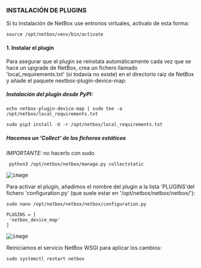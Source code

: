 ### INSTALACIÓN DE PLUGINS

Si tu instalación de NetBox use entronos virtuales, actívalo de esta forma:

```shell
source /opt/netbox/venv/bin/activate
```

#### 1. Instalar el plugin

Para asegurar que el plugin se reinstala automáticamente cada vez que se hace un upgrade de NetBox, crea un fichero llamado 'local_requirements.txt' (si todavía no existe) en el directorio raiz de NetBox y añade el paquete nextbox-plugin-device-map:

##### Instalación del plugin desde PyPI:

```shell
echo netbox-plugin-device-map | sudo tee -a /opt/netbox/local_requirements.txt
```

```shell
sudo pip3 install -U -r /opt/netbox/local_requirements.txt
```

##### Hacemos un 'Collect' de los ficheros estáticos

*IMPORTANTE:* no hacerlo con sudo

```shell
 python3 /opt/netbox/netbox/manage.py collectstatic
```

<kbd>![image](https://github.com/informaticaeloy/Manuales-And-HowTo/assets/20743678/0f096327-d2cb-4511-a3da-111c15d5402f)</kbd>

Para activar el plugin, añadimos el nombre del plugin a la lista 'PLUGINS'del fichero 'configuration.py' (que suele estar en '/opt/netbox/netbox/netbox/'):

```shell
sudo nano /opt/netbox/netbox/netbox/configuration.py
```

```shell
PLUGINS = [
 'netbox_device_map'
]
```

<kbd>![image](https://github.com/informaticaeloy/Manuales-And-HowTo/assets/20743678/a284eb01-7721-420c-bddd-4275e29cead3)</kbd>

Reiniciamos el servicio NetBox WSGI para aplicar los cambios:

```shell
sudo systemctl restart netbox
```
